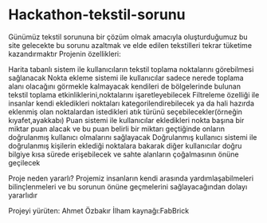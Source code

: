 # Hackathon-tekstil-sorunu
Günümüz tekstil sorununa bir çözüm olmak amacıyla oluşturduğumuz bu site gelecekte bu sorunu azaltmak ve elde edilen tekstilleri tekrar tüketime kazandırmaktır
Projenin özellikleri:

Harita tabanlı sistem ile kullanıcıların tekstil toplama noktalarını görebilmesi sağlanacak
Nokta ekleme sistemi ile kullanıcılar sadece nerede toplama alanı olacağını görmekle kalmayacak kendileri de bölgelerinde bulunan tekstil toplama etkinliklerini,noktalarını işaretleyebilecek
Filtreleme özelliği ile insanlar kendi ekledikleri noktaları kategorilendirebilecek ya da hali hazırda eklenmiş olan noktalardan istedikleri atık türünü seçebilecekler(örneğin kıyafet,ayakkabı)
Puan sistemi ile kullanıcılar ekledikleri nokta başına bir miktar puan alacak ve bu puan belirli bir miktarı geçtiğinde onların doğrulanmış kullanıcı olmalarını sağlayacak
Doğrulanmış kullanıcı sistemi ile doğrulanmış kişilerin eklediği noktalara bakarak diğer kullanıcılar doğru bilgiye kısa sürede erişebilecek ve sahte alanların çoğalmasının önüne geçilecek

Proje neden yararlı?
Projemiz insanların kendi arasında yardımlaşabilmeleri bilinçlenmeleri ve bu sorunun önüne geçmelerini sağlayacağından dolayı yararlıdır

Projeyi yürüten: Ahmet Özbakır
İlham kaynağı:FabBrick
